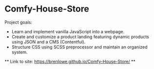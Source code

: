 # Comfy-House-Store

Project goals:
- Learn and implement vanilla JavaScript into a webpage.
- Create and customize a product landing featuring dynamic products using JSON and a CMS (Contentful).
- Structure CSS using SCSS preprocessor and maintain an organized system. 

** Link to site: https://brenlowe.github.io/Comfy-House-Store/ **
